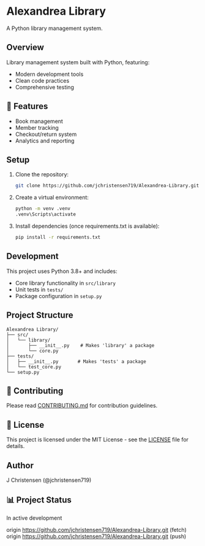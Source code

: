 # Alexandrea Library

A Python library management system.

## Overview
Library management system built with Python, featuring:
- Modern development tools
- Clean code practices
- Comprehensive testing

## 🚀 Features
- Book management
- Member tracking
- Checkout/return system
- Analytics and reporting

## Setup
1. Clone the repository:
   ```bash
   git clone https://github.com/jchristensen719/Alexandrea-Library.git
   ```
2. Create a virtual environment:
   ```bash
   python -m venv .venv
   .venv\Scripts\activate
   ```
3. Install dependencies (once requirements.txt is available):
   ```bash
   pip install -r requirements.txt
   ```

## Development

This project uses Python 3.8+ and includes:
- Core library functionality in `src/library`
- Unit tests in `tests/`
- Package configuration in `setup.py`

## Project Structure

```
Alexandrea Library/
├── src/
│   └── library/
│       ├── __init__.py    # Makes 'library' a package
│       └── core.py
├── tests/
│   ├── __init__.py       # Makes 'tests' a package
│   └── test_core.py
└── setup.py
```

## 🤝 Contributing
Please read [CONTRIBUTING.md](CONTRIBUTING.md) for contribution guidelines.

## 📝 License
This project is licensed under the MIT License - see the [LICENSE](LICENSE) file for details.

## Author
J Christensen (@jchristensen719)

## 📊 Project Status
In active development

origin  https://github.com/jchristensen719/Alexandrea-Library.git (fetch)
origin  https://github.com/jchristensen719/Alexandrea-Library.git (push)